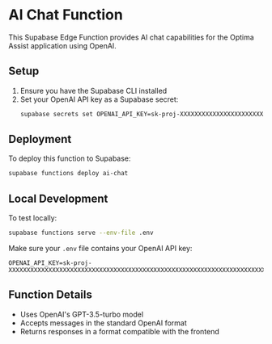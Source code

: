 # AI Chat Function

This Supabase Edge Function provides AI chat capabilities for the Optima Assist application using OpenAI.

## Setup

1. Ensure you have the Supabase CLI installed
2. Set your OpenAI API key as a Supabase secret:
   ```bash
   supabase secrets set OPENAI_API_KEY=sk-proj-XXXXXXXXXXXXXXXXXXXXXXXXXXXXXXXXXXXXXXXXXXXXXXXXXXXXXXXXXXXXXXXXXXXXXXXXXXXXXXXXXXXXXX
   ```

## Deployment

To deploy this function to Supabase:

```bash
supabase functions deploy ai-chat
```

## Local Development

To test locally:

```bash
supabase functions serve --env-file .env
```

Make sure your `.env` file contains your OpenAI API key:

```
OPENAI_API_KEY=sk-proj-XXXXXXXXXXXXXXXXXXXXXXXXXXXXXXXXXXXXXXXXXXXXXXXXXXXXXXXXXXXXXXXXXXXXXXXXXXXXXXXXXXXXXX
```

## Function Details

- Uses OpenAI's GPT-3.5-turbo model
- Accepts messages in the standard OpenAI format
- Returns responses in a format compatible with the frontend